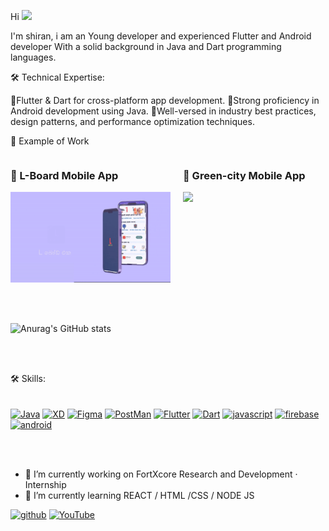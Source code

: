 Hi <img src="https://github.com/abdoachhoubi/abdoachhoubi/blob/main/gifs/Hi.gif" width="30"> </br>

I'm shiran, i am an Young developer and experienced Flutter and Android developer With a solid background in Java and Dart programming languages.

🛠️ Technical Expertise:

🔵Flutter & Dart for cross-platform app development.
🔵Strong proficiency in Android development using Java.
🔵Well-versed in industry best practices, design patterns, and performance optimization techniques.


📱 Example of Work
<div style="display: flex; flex-direction: row;">
  <div style="margin-right: 20px;">
    <h3>🔭 L-Board Mobile App</h3>
    <img src ="https://github.com/shiran02/shiran02/blob/main/AdvancedMobileAppPromoFree31-1-ezgif.com-video-to-gif-converter.gif" width ="256"/>
  </div>
  <div>
    <h3>🌱 Green-city Mobile App</h3>
    <img src ="https://github.com/shiran02/shiran02/blob/main/green_city.gif" width ="256"/>
  </div>
</div>

<br><br>


![Anurag's GitHub stats](https://github-readme-stats.vercel.app/api?username=shiran02&theme=dark&show_icons=true)

<br><br>


🛠️ Skills:<br><br><br>
<a href="https://www.oracle.com/java/" target="_blank" rel="noreferrer"><img src="https://raw.githubusercontent.com/danielcranney/readme-generator/main/public/icons/skills/java-colored.svg" width="36" height="36" alt="Java" /></a>
<a href="https://www.adobe.com/uk/products/xd.html" target="_blank" rel="noreferrer"><img src="https://raw.githubusercontent.com/danielcranney/readme-generator/main/public/icons/skills/xd-colored.svg" width="36" height="36" alt="XD" /></a>
<a href="https://www.figma.com/" target="_blank" rel="noreferrer"><img src="https://raw.githubusercontent.com/danielcranney/readme-generator/main/public/icons/skills/figma-colored.svg" width="36" height="36" alt="Figma" /></a>
<a href="https://www.postman.com/" target="_blank" rel="noreferrer"><img src="https://cc.sj-cdn.net/instructor/3d8458f2k85sh-postman/themes/24l6l4s6qhihn/header-logo.1646255364.svg" width="36" height="36" alt="PostMan" /></a>
<a href="https://flutter.dev/" target="_blank" rel="noreferrer"><img src="https://cdn.worldvectorlogo.com/logos/flutter.svg" width="36" height="36" alt="Flutter" /></a>
<a href="" target="_blank" rel="noreferrer"><img src="https://cdn.worldvectorlogo.com/logos/dart.svg" width="36" height="36" alt="Dart" /></a>
<a href="" target="_blank" rel="noreferrer"><img src="https://cdn.worldvectorlogo.com/logos/javascript-1.svg" width="36" height="36" alt="javascript" /></a>
<a href="" target="_blank" rel="noreferrer"><img src="https://cdn.worldvectorlogo.com/logos/firebase-2.svg" width="36" height="36" alt="firebase" /></a>
<a href="" target="_blank" rel="noreferrer"><img src="https://cdn.worldvectorlogo.com/logos/android-6.svg" width="36" height="36" alt="android" /></a>

<br><br>




- 🔭 I’m currently working on FortXcore Research and Development · Internship 
- 🌱 I’m currently learning REACT / HTML /CSS / NODE JS  


[<img src='https://cdn.jsdelivr.net/npm/simple-icons@3.0.1/icons/github.svg' alt='github' height='40'>](https://github.com/shiran02)  [<img src='https://cdn.jsdelivr.net/npm/simple-icons@3.0.1/icons/youtube.svg' alt='YouTube' height='40'>](https://www.youtube.com/channel/fj-3hcGCNw__sWMDQHzJ5A)  

